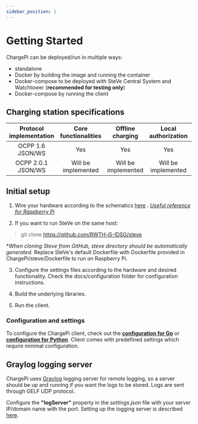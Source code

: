 ```yaml
---
sidebar_position: 1
---
```


# Getting Started

ChargePi can be deployed/run in multiple ways:

- standalone
- Docker by building the image and running the container
- Docker-compose to be deployed with SteVe Central System and Watchtower (**recommended for testing only**)
- Docker-compose by running the client

## Charging station specifications

| Protocol implementation | Core functionalities | Offline charging | Local authorization | Charging profiles |
| :---:    | :---:    | :---:    |:---:    | :---:    |
| OCPP 1.6 JSON/WS | Yes | Yes | Yes | No |
| OCPP 2.0.1 JSON/WS | Will be implemented | Will be implemented | Will be implemented | No |

## Initial setup

1. Wire your hardware according to the schematics [here](hardware/hardware)
   . *[Useful reference for Raspberry Pi](https://pinout.xyz/)*

2. If you want to run SteVe on the same host:

> git clone https://github.com/RWTH-i5-IDSG/steve

*_When cloning Steve from GitHub, steve directory should be automatically generated._
Replace SteVe's default Dockerfile with Dockerfile provided in ChargePi/steve/Dockerfile to run on Raspberry Pi.

3. Configure the settings files according to the hardware and desired functionality. Check the docs/configuration folder
   for configuration instructions.

4. Build the underlying libraries.

5. Run the client.

### Configuration and settings

To configure the ChargePi client, check out the [**configuration for Go**](go-client/configuration.md) or
[**configuration for Python**](go-client/configuration.md). Client comes with predefined settings which require minimal
configuration.

## Graylog logging server

ChargePi uses [Graylog](https://www.graylog.org/) logging server for remote logging, so a server should be up and
running if you want the logs to be stored. Logs are sent through GELF UDP protocol.

Configure the **"logServer"** property in the _settings.json_ file with your server IP/domain name with the port.
Setting up the logging server is described [here](services/graylog). 
